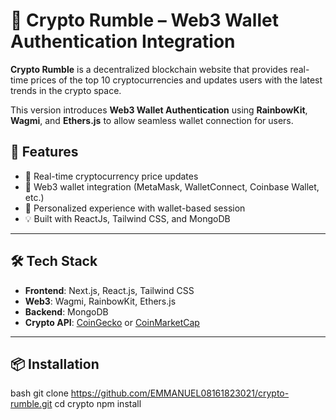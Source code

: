 # 🔐 Crypto Rumble – Web3 Wallet Authentication Integration

**Crypto Rumble** is a decentralized blockchain website that provides real-time prices of the top 10 cryptocurrencies and updates users with the latest trends in the crypto space.

This version introduces **Web3 Wallet Authentication** using **RainbowKit**, **Wagmi**, and **Ethers.js** to allow seamless wallet connection for users.

## 🚀 Features

- 🔄 Real-time cryptocurrency price updates
- 📲 Web3 wallet integration (MetaMask, WalletConnect, Coinbase Wallet, etc.)
- 🧠 Personalized experience with wallet-based session
- 💡 Built with ReactJs, Tailwind CSS, and MongoDB

---

## 🛠 Tech Stack

- **Frontend**: Next.js, React.js, Tailwind CSS
- **Web3**: Wagmi, RainbowKit, Ethers.js
- **Backend**: MongoDB
- **Crypto API**: [CoinGecko](https://coingecko.com) or [CoinMarketCap](https://coinmarketcap.com)

---

## 📦 Installation

bash
git clone https://github.com/EMMANUEL08161823021/crypto-rumble.git
cd crypto
npm install
